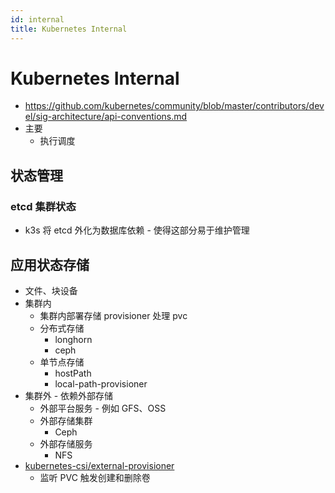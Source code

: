 ```yaml
---
id: internal
title: Kubernetes Internal
---
```


# Kubernetes Internal

- https://github.com/kubernetes/community/blob/master/contributors/devel/sig-architecture/api-conventions.md
- 主要
  - 执行调度

## 状态管理

### etcd 集群状态

- k3s 将 etcd 外化为数据库依赖 - 使得这部分易于维护管理

## 应用状态存储

- 文件、块设备
- 集群内
  - 集群内部署存储 provisioner 处理 pvc
  - 分布式存储
    - longhorn
    - ceph
  - 单节点存储
    - hostPath
    - local-path-provisioner
- 集群外 - 依赖外部存储
  - 外部平台服务 - 例如 GFS、OSS
  - 外部存储集群
    - Ceph
  - 外部存储服务
    - NFS
- [kubernetes-csi/external-provisioner](https://github.com/kubernetes-csi/external-provisioner)
  - 监听 PVC 触发创建和删除卷
